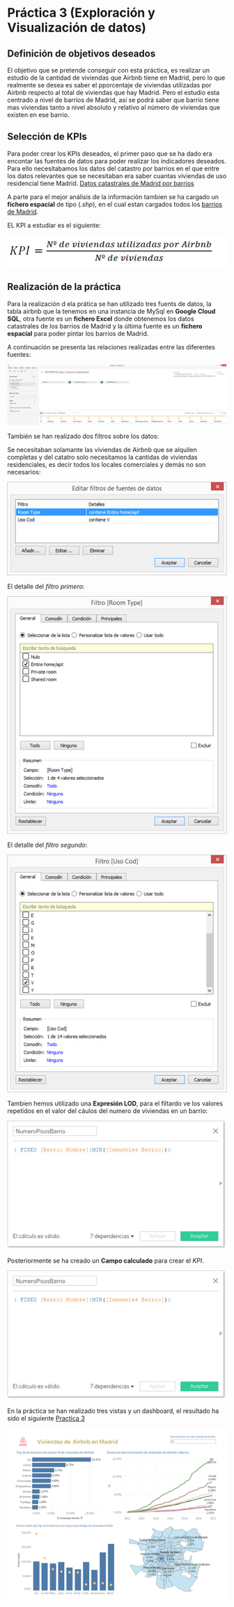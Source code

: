 # Práctica 3 (Exploración y Visualización de datos)

## Definición de objetivos deseados


El objetivo que se pretende conseguir con esta práctica, es realizar un estudio de la cantidad de viviendas que Airbnb tiene en Madrid, pero lo que realmente se desea es saber el pporcentaje de viviendas utilizadas por Airbnb respecto al total de viviendas que hay Madrid. Pero el estudio esta centrado a nivel de barrios de Madrid, así se podrá saber que barrio tiene mas viviendas tanto a nivel absoluto y relativo al número de viviendas que existen en ese barrio.

## Selección de KPIs

Para poder crear los KPIs deseados, el primer paso que se ha dado era encontar las fuentes de datos para poder realizar los indicadores deseados. Para ello necesitabamos los datos del catastro por barrios en el que entre los datos relevantes que se necesitaban era saber cuantas viviendas de uso residencial tiene Madrid. [Datos catastrales de Madrid por barrios](fuentes/datos_catastrales.xls)

A parte para el mejor análisis de la información tambien se ha cargado un __fichero espacial__ de tipo (_.shp_), en el cual estan cargados todos los [barrios de Madrid](fuentes/shp_barrios/).

EL KPI a estudiar es el siguiente: 

![KPI](/imagenes/formula_kpi.jpg "KPI")

## Realización de la práctica

Para la realización d ela prática se han utilizado tres fuents de datos, la tabla airbnb que la tenemos en una instancia de MySql en **Google Cloud SQL**, otra fuente es un **fichero Excel** donde obtenemos los datos catastrales de los barrios de Madrid y la última fuente es un **fichero espacial** para poder pintar los barrios de Madrid.

A continuación se presenta las relaciones realizadas entre las diferentes fuentes:

![Fuentes](/imagenes/cloudSql.jpg "Fuentes")

También se han realizado dos filtros sobre los datos:

Se necesitaban solamante las viviendas de Airbnb que se alquilen completas y del catatro solo necesitamos la cantidas de viviendas residenciales, es decir todos los locales comerciales y demás no son necesarios:

![Filtros](/imagenes/filtros.jpg "Filtros")

El detalle del _filtro primero_:

![Filtro1](/imagenes/filtro1.jpg "Filtro1")

El detalle del _filtro segundo_:

![Filtro2](/imagenes/filtro2.jpg "Filtro2")


Tambien hemos utilizado una **Expresión LOD**, para el filtardo ve los valores repetidos en el valor del cáulos del numero de viviendas en un barrio:

![Numero de viviendas](/imagenes/numeroViviendas.jpg "Numero de viviendas")

Posteriormente se ha creado un **Campo calculado** para crear el _KPI_. 

![kpi](/imagenes/numeroViviendas.jpg "Kpi")

En la práctica se han realizado tres vistas y un dashboard, el resultado ha sido el siguiente [Practica 3](practica/)

![Dashboard](/imagenes/dashboard.jpg "Dashboard")





